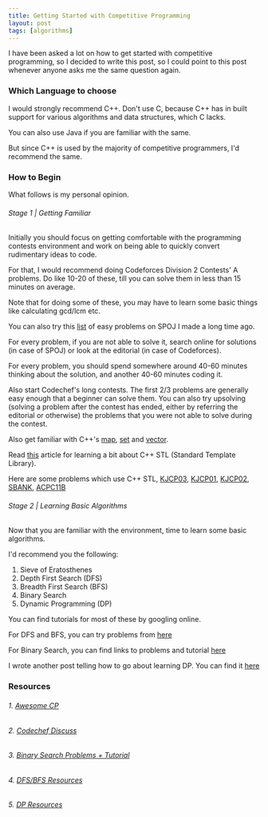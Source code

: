 ```yaml
---
title: Getting Started with Competitive Programming
layout: post
tags: [algorithms]
---
```


I have been asked a lot on how to get started with competitive programming, so I decided to write
this post, so I could point to this post whenever anyone asks me the same question again.

### Which Language to choose

I would strongly recommend C++. Don't use C, because C++ has in built support for various
algorithms and data structures, which C lacks.

You can also use Java if you are familiar with the same.

But since C++ is used by the majority of competitive programmers, I'd recommend the same.

### How to Begin

What follows is my personal opinion.

###### Stage 1 | Getting Familiar

Initially you should focus on getting comfortable with the programming contests environment
and work on being able to quickly convert rudimentary ideas to code.

For that, I would recommend doing Codeforces Division 2 Contests' A problems. Do like 10-20 of these,
till you can solve them in less than 15 minutes on average.

Note that for doing some of these, you may have to learn some basic things like calculating
gcd/lcm etc.

You can also try this [list](https://raw.githubusercontent.com/bk2dcradle/algorithms-practice/master/Problems-Level-1.txt) of easy problems on SPOJ I made a long time ago.

For every problem, if you are not able to solve it, search online for solutions (in case of SPOJ)
or look at the editorial (in case of Codeforces).

For every problem, you should spend somewhere around 40-60 minutes thinking about the solution,
and another 40-60 minutes coding it.

Also start Codechef's long contests. The first 2/3 problems are generally easy enough that a beginner
can solve them. You can also try upsolving (solving a problem after the contest has ended,
either by referring the editorial or otherwise) the problems that you were not able to solve during
the contest.

Also get familiar with C++'s [map](http://www.cplusplus.com/reference/map/map/map/), [set](http://www.cplusplus.com/reference/set/set/set/) and [vector](http://www.cplusplus.com/reference/vector/vector/vector/).

Read [this](https://www.topcoder.com/community/data-science/data-science-tutorials/power-up-c-with-the-standard-template-library-part-1/) article for learning a bit about C++ STL
(Standard Template Library).

Here are some problems which use C++ STL,
[KJCP03](https://www.codechef.com/problems/KJCP3),
[KJCP01](https://www.codechef.com/problems/KJCP01),
[KJCP02](https://www.codechef.com/problems/KJCP02),
[SBANK](http://www.spoj.com/problems/SBANK),
[ACPC11B](http://www.spoj.com/problems/ACPC11B/)


###### Stage 2 | Learning Basic Algorithms

Now that you are familiar with the environment, time to learn some basic algorithms.

I'd recommend you the following:

1. Sieve of Eratosthenes
2. Depth First Search (DFS)
3. Breadth First Search (BFS)
4. Binary Search
5. Dynamic Programming (DP)

You can find tutorials for most of these by googling online.

For DFS and BFS, you can try problems from [here](http://ankitsultana.com/blog/2016/01/12/Easy-Graph-Problems/)

For Binary Search, you can find links to problems and tutorial [here](https://github.com/bk2dcradle/cpsig/tree/master/binary_search)

I wrote another post telling how to go about learning DP. You can find it [here](http://ankitsultana.com/blog/2016/02/21/dp-resources/)

### Resources

###### 1. [Awesome CP](https://github.com/lnishan/awesome-competitive-programming)

###### 2. [Codechef Discuss](http://discuss.codechef.com/questions/48877/data-structures-and-algorithms)

###### 3. [Binary Search Problems + Tutorial](https://github.com/bk2dcradle/cpsig/tree/master/binary_search)

###### 4. [DFS/BFS Resources](http://ankitsultana.com/blog/2016/01/12/Easy-Graph-Problems/)

###### 5. [DP Resources](http://ankitsultana.com/blog/2016/02/21/dp-resources/)
